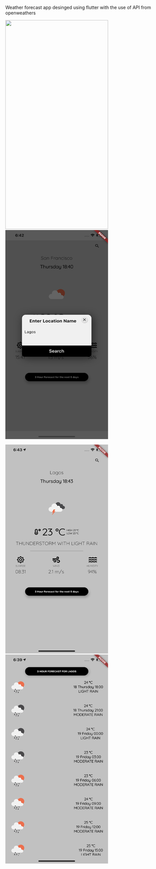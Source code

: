 Weather forecast app desinged using flutter with the use of API from openweathers

<img src="https://www.researchgate.net/profile/Andrea_Capiluppi/publication/42796329/figure/fig1/AS:880496393342977@1586938107397/Size-in-lines-of-code-for-source-files-in-the-same-order-as-in-Figure-3.png" height="650" width="320"/> <img src="fonts/Simulator Screen Shot - iPhone 11 Pro Max - 2020-06-18 at 18.42.56.png" height="650" width="320"/> <br>


<img src="fonts/Simulator Screen Shot - iPhone 11 Pro Max - 2020-06-18 at 18.43.22.png" height="650" width="320"/> <img src="fonts/Simulator Screen Shot - iPhone 11 Pro Max - 2020-06-18 at 18.39.46.png" height="650" width="320"/> <br>
